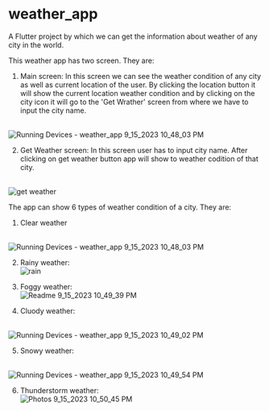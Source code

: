 # weather_app

A  Flutter project by which we can get the information about weather of any city in the world.

This weather app has two screen. They are:
1. Main screen: In this screen we can see the weather condition of any city as well as current location of the user. By clicking the location button it will show the current location weather condition and by clicking on the city icon it will go to the 'Get Wrather' screen from where we have to input the city name.
   
<br>![Running Devices - weather_app 9_15_2023 10_48_03 PM](https://github.com/Md-Shoaib-Abdullah-Khan/Weather_app/assets/60256334/cbec4e4e-fc47-4de5-a916-cb31b3e5ae53)

2. Get Weather screen: In this screen user has to input city name. After clicking on get weather button app will show to weather codition of that city.

<br>![get weather](https://github.com/Md-Shoaib-Abdullah-Khan/Weather_app/assets/60256334/96274270-d386-41bd-86eb-6436c3f2eb3c)

The app can show 6 types of weather condition of a city. They are:
1. Clear weather
   
<br>![Running Devices - weather_app 9_15_2023 10_48_03 PM](https://github.com/Md-Shoaib-Abdullah-Khan/Weather_app/assets/60256334/46f49e78-70f6-4e64-84bf-b73257dcafa8)

2. Rainy weather:
<br>![rain](https://github.com/Md-Shoaib-Abdullah-Khan/Weather_app/assets/60256334/3fba856f-3c35-4011-bea4-60e95def08dd)

3. Foggy weather:
<br>![Readme 9_15_2023 10_49_39 PM](https://github.com/Md-Shoaib-Abdullah-Khan/Weather_app/assets/60256334/9cfbad9a-e86f-4dc3-8cf2-8dd35b2265d5)

4. Cluody weather:

<br>![Running Devices - weather_app 9_15_2023 10_49_02 PM](https://github.com/Md-Shoaib-Abdullah-Khan/Weather_app/assets/60256334/3f057dda-feda-467d-aea4-5671d9fd531f)

5. Snowy weather:

<br>![Running Devices - weather_app 9_15_2023 10_49_54 PM](https://github.com/Md-Shoaib-Abdullah-Khan/Weather_app/assets/60256334/5c0c107e-19d7-4ce1-9f91-208df289adb7)

6. Thunderstorm weather:
<br>![Photos 9_15_2023 10_50_45 PM](https://github.com/Md-Shoaib-Abdullah-Khan/Weather_app/assets/60256334/f4d796a2-665c-4abf-a230-5f9130628752)


